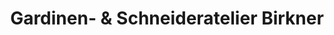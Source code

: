 ---
title: "Gardinen- & Schneideratelier Birkner"
url: /vohenstrauss/gardinen-und-schneideratelier-birkner/
shop: Gardinen
---
